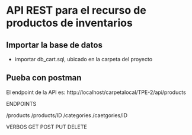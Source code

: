 # API REST para el recurso de productos de inventarios


## Importar la base de datos
- importar db_cart.sql, ubicado en la carpeta del proyecto


## Pueba con postman
El endpoint de la API es: http://localhost/carpetalocal/TPE-2/api/products

ENDPOINTS

/products
/products/ID
/categories
/caetgories/ID

VERBOS
GET
POST
PUT 
DELETE

